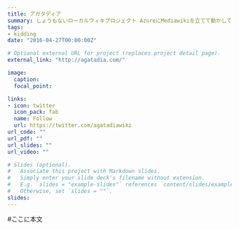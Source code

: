 ```yaml
---
title: アガタディア
summary: しょうもないローカルウィキプロジェクト AzureにMediawikiを立てて動かしています
tags:
- kidding
date: "2016-04-27T00:00:00Z"

# Optional external URL for project (replaces project detail page).
external_link: "http://agatadia.com/"

image:
  caption: 
  focal_point: 

links:
- icon: twitter
  icon_pack: fab
  name: Follow
  url: https://twitter.com/agatadiawiki
url_code: ""
url_pdf: ""
url_slides: ""
url_video: ""

# Slides (optional).
#   Associate this project with Markdown slides.
#   Simply enter your slide deck's filename without extension.
#   E.g. `slides = "example-slides"` references `content/slides/example-slides.md`.
#   Otherwise, set `slides = ""`.
slides: 
---
```


#ここに本文
